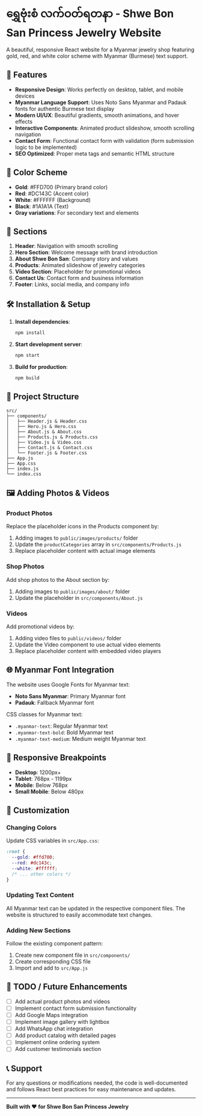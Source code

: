 # ရွှေဗုံးစံ လက်ဝတ်ရတနာ - Shwe Bon San Princess Jewelry Website

A beautiful, responsive React website for a Myanmar jewelry shop featuring gold, red, and white color scheme with Myanmar (Burmese) text support.

## 🌟 Features

- **Responsive Design**: Works perfectly on desktop, tablet, and mobile devices
- **Myanmar Language Support**: Uses Noto Sans Myanmar and Padauk fonts for authentic Burmese text display
- **Modern UI/UX**: Beautiful gradients, smooth animations, and hover effects
- **Interactive Components**: Animated product slideshow, smooth scrolling navigation
- **Contact Form**: Functional contact form with validation (form submission logic to be implemented)
- **SEO Optimized**: Proper meta tags and semantic HTML structure

## 🎨 Color Scheme

- **Gold**: #FFD700 (Primary brand color)
- **Red**: #DC143C (Accent color)
- **White**: #FFFFFF (Background)
- **Black**: #1A1A1A (Text)
- **Gray variations**: For secondary text and elements

## 📱 Sections

1. **Header**: Navigation with smooth scrolling
2. **Hero Section**: Welcome message with brand introduction
3. **About Shwe Bon San**: Company story and values
4. **Products**: Animated slideshow of jewelry categories
5. **Video Section**: Placeholder for promotional videos
6. **Contact Us**: Contact form and business information
7. **Footer**: Links, social media, and company info

## 🛠️ Installation & Setup

1. **Install dependencies**:

   ```bash
   npm install
   ```

2. **Start development server**:

   ```bash
   npm start
   ```

3. **Build for production**:
   ```bash
   npm build
   ```

## 📁 Project Structure

```
src/
├── components/
│   ├── Header.js & Header.css
│   ├── Hero.js & Hero.css
│   ├── About.js & About.css
│   ├── Products.js & Products.css
│   ├── Video.js & Video.css
│   ├── Contact.js & Contact.css
│   └── Footer.js & Footer.css
├── App.js
├── App.css
├── index.js
└── index.css
```

## 🖼️ Adding Photos & Videos

### Product Photos

Replace the placeholder icons in the Products component by:

1. Adding images to `public/images/products/` folder
2. Update the `productCategories` array in `src/components/Products.js`
3. Replace placeholder content with actual image elements

### Shop Photos

Add shop photos to the About section by:

1. Adding images to `public/images/about/` folder
2. Update the placeholder in `src/components/About.js`

### Videos

Add promotional videos by:

1. Adding video files to `public/videos/` folder
2. Update the Video component to use actual video elements
3. Replace placeholder content with embedded video players

## 🌐 Myanmar Font Integration

The website uses Google Fonts for Myanmar text:

- **Noto Sans Myanmar**: Primary Myanmar font
- **Padauk**: Fallback Myanmar font

CSS classes for Myanmar text:

- `.myanmar-text`: Regular Myanmar text
- `.myanmar-text-bold`: Bold Myanmar text
- `.myanmar-text-medium`: Medium weight Myanmar text

## 📱 Responsive Breakpoints

- **Desktop**: 1200px+
- **Tablet**: 768px - 1199px
- **Mobile**: Below 768px
- **Small Mobile**: Below 480px

## 🎯 Customization

### Changing Colors

Update CSS variables in `src/App.css`:

```css
:root {
  --gold: #ffd700;
  --red: #dc143c;
  --white: #ffffff;
  /* ... other colors */
}
```

### Updating Text Content

All Myanmar text can be updated in the respective component files. The website is structured to easily accommodate text changes.

### Adding New Sections

Follow the existing component pattern:

1. Create new component file in `src/components/`
2. Create corresponding CSS file
3. Import and add to `src/App.js`

## 🔧 TODO / Future Enhancements

- [ ] Add actual product photos and videos
- [ ] Implement contact form submission functionality
- [ ] Add Google Maps integration
- [ ] Implement image gallery with lightbox
- [ ] Add WhatsApp chat integration
- [ ] Add product catalog with detailed pages
- [ ] Implement online ordering system
- [ ] Add customer testimonials section

## 📞 Support

For any questions or modifications needed, the code is well-documented and follows React best practices for easy maintenance and updates.

---

**Built with ❤️ for Shwe Bon San Princess Jewelry**
